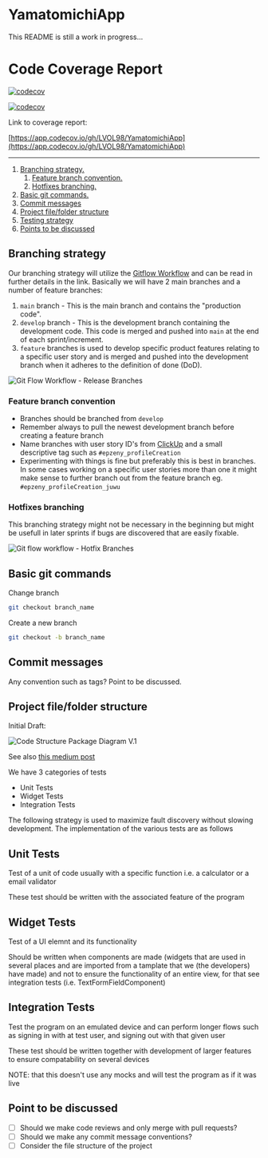 # YamatomichiApp

This README is still a work in progress...

# Code Coverage Report

[![codecov](https://codecov.io/gh/LVOL98/YamatomichiApp/branch/main/graph/badge.svg?token=0Q9VOW921Z)](https://codecov.io/gh/LVOL98/YamatomichiApp)

[![codecov](https://codecov.io/gh/{LVOL98}/{YamatomichiApp}/branch/master/graph/badge.svg)](https://codecov.io/gh/{LVOL98}/{YamatomichiApp})

Link to coverage report:

[https://app.codecov.io/gh/LVOL98/YamatomichiApp](https://app.codecov.io/gh/LVOL98/YamatomichiApp)

---

1. [Branching strategy.](#branch-strat)
   1. [Feature branch convention.](#branch-conv)
   2. [Hotfixes branching.](#branch-hotfixes)
2. [Basic git commands.](#basic-git-commands)
3. [Commit messages](#commit-messages)
4. [Project file/folder structure](#project-structure)
5. [Testing strategy](#testing-strategy)
6. [Points to be discussed](d#iscussion-points)

<a name="branch-strat"></a>

## Branching strategy

Our branching strategy will utilize the
[Gitflow Workflow](https://www.atlassian.com/git/tutorials/comparing-workflows/gitflow-workflow)
and can be read in further details in the link. Basically we will have 2 main
branches and a number of feature branches:

1. `main` branch - This is the main branch and contains the "production code".
2. `develop` branch - This is the development branch containing the development
code. This code is merged and pushed into `main` at the end of each
sprint/increment.
3. `feature` branches is used to develop specific product features relating to a
specific user story and is merged and pushed into the development branch when it
 adheres to the definition of done (DoD).

![Git Flow Workflow - Release Branches](<https://wac-cdn.atlassian.com/dam/jcr:b5259cce-6245-49f2-b89b-9871f9ee3fa4/03%20(2).svg?cdnVersion=1472>)

<a name="branch-conv"></a>

### Feature branch convention

- Branches should be branched from `develop`
- Remember always to pull the newest development branch before creating a feature
branch
- Name branches with user story ID's from [ClickUp](https://app.clickup.com/4656448/v/b/s/8730607)
and a small descriptive tag such as `#epzeny_profileCreation`
- Experimenting with things is fine but preferably this is best in branches. In
some cases working on a specific user stories more than one it might make sense
to further branch out from the feature branch eg. `#epzeny_profileCreation_juwu`

<a name="branch-hotfixes"></a>

### Hotfixes branching

This branching strategy might not be necessary in the beginning but might be
usefull in later sprints if bugs are discovered that are easily fixable.

![Git flow workflow - Hotfix Branches](<https://wac-cdn.atlassian.com/dam/jcr:61ccc620-5249-4338-be66-94d563f2843c/05%20(2).svg?cdnVersion=1472>)

<a name="basic-git-commands"></a>

## Basic git commands

Change branch

```bash
git checkout branch_name
```

Create a new branch

```bash
git checkout -b branch_name
```

<a name="commit-messages"></a>

## Commit messages

Any convention such as tags? Point to be discussed.

<a name="project-structure"></a>

## Project file/folder structure

Initial Draft:

![Code Structure Package Diagram V.1](https://i.imgur.com/RkA391c.png)

See also [this medium post](https://medium.com/flutter-community/flutter-scalable-folder-files-structure-8f860faafebd)

<a name="testing-strategy"></a>

We have 3 categories of tests

- Unit Tests
- Widget Tests
- Integration Tests

The following strategy is used to maximize fault discovery without slowing development. The implementation of the various tests are as follows

## Unit Tests

Test of a unit of code usually with a specific function i.e. a calculator or a email validator

These test should be written with the associated feature of the program

## Widget Tests

Test of a UI elemnt and its functionality

Should be written when components are made (widgets that are used in several places and are imported from a tamplate that we (the developers) have made) and not to ensure the functionality of an entire view, for that see integration tests (i.e. TextFormFieldComponent)

## Integration Tests

Test the program on an emulated device and can perform longer flows such as signing in with at test user, and signing out with that given user

These test should be written together with development of larger features to ensure compatability on several devices

NOTE: that this doesn't use any mocks and will test the program as if it was live

<a name="discussion-points"></a>

## Point to be discussed

- [ ] Should we make code reviews and only merge with pull requests?
- [ ] Should we make any commit message conventions?
- [ ] Consider the file structure of the project

<!-- ## Setting up your local developer environment on Mac

1. Download the Flutter SDK (Software development kit):
[flutter_macos_1.22.6-stable.zip](https://storage.googleapis.com/flutter_infra/releases/stable/macos/flutter_macos_1.22.6-stable.zip)
2. Extract the file in the desired location - can be anywhere on your system doesn't matter. Can be done manually or with the following command:

```bash
cd ~/PATH-TO-DESIED-LOCATIOM
unzip ~/Downloads/flutter_macos_1.22.6-stable.zip
```

3. Add the `flutter` tool to your path. This is done by opening your .bash_profile file found in your root user folder. Can be opened/created either with `code ~/.bash_profile` if VS code is already in your path. Otherwise goto your hme folder in finder (usually has the name of you computer user) and press `CMD + SHIFT + .` for showing hidden files. If no such file exist you can create one with `touch .bash_profile`. -->
